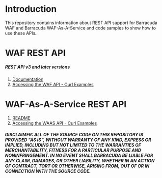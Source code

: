 # Introduction

This repository contains information about REST API support for Barracuda WAF and Barracuda WAF-As-A-Service and code samples to show how to use these APIs.

# WAF REST API

##### REST API v3 and later versions
1. [Documentation](https://campus.barracuda.com/product/webapplicationfirewall/api)
2. [Accessing the WAF API - Curl Examples](https://campus.barracuda.com/doc/73698479/)

# WAF-As-A-Service REST API
1. [README](https://github.com/barracudanetworks/waf-automation/blob/master/waf-as-a-service-api/README.md)
2. [Accessing the WAAS API - Curl Examples](https://campus.barracuda.com/doc/100369522/)

##### DISCLAIMER: ALL OF THE SOURCE CODE ON THIS REPOSITORY IS PROVIDED "AS IS", WITHOUT WARRANTY OF ANY KIND, EXPRESS OR IMPLIED, INCLUDING BUT NOT LIMITED TO THE WARRANTIES OF MERCHANTABILITY, FITNESS FOR A PARTICULAR PURPOSE AND NONINFRINGEMENT. IN NO EVENT SHALL BARRACUDA BE LIABLE FOR ANY CLAIM, DAMAGES, OR OTHER LIABILITY, WHETHER IN AN ACTION OF CONTRACT, TORT OR OTHERWISE, ARISING FROM, OUT OF OR IN CONNECTION WITH THE SOURCE CODE. #####
